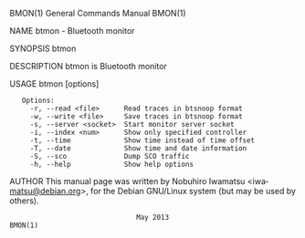 BMON(1)                    General Commands Manual                    BMON(1)

NAME
       btmon - Bluetooth monitor

SYNOPSIS
       btmon

DESCRIPTION
       btmon is Bluetooth monitor

USAGE
       btmon [options]

       Options:
         -r, --read <file>      Read traces in btsnoop format
         -w, --write <file>     Save traces in btsnoop format
         -s, --server <socket>  Start monitor server socket
         -i, --index <num>      Show only specified controller
         -t, --time             Show time instead of time offset
         -T, --date             Show time and date information
         -S, --sco              Dump SCO traffic
         -h, --help             Show help options

AUTHOR
       This   manual   page   was   written   by   Nobuhiro   Iwamatsu  <iwa‐
       matsu@debian.org>, for the Debian GNU/Linux system (but may be used by
       others).

                                   May 2013                           BMON(1)
